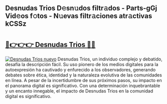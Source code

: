 ## Desnudas Trios D𝚎sn𝚞dos filtr𝚊dos - Parts-gGj Vid𝚎os f𝚘tos - N𝚞evas filtr𝚊ciones atr𝚊ctivas kCSSz

# <h2><a href="http://mb0d5pa.tromn.icu/?c=Desnudas+Trios">🔗👉👉👉 Desnudas Trios 🔗🔗</a></h2>

[![Desnudas Trios nuevo](https://i.imgur.com/pEAQMta.gif)](http://mb0d5pa.tromn.icu/?c=Desnudas+Trios)
Desnudas Trios, un individuo complejo y debatido, desafía la descripción fácil. Su uso pionero de los medios digitales para la autoexpresión ha cautivado y enfurecido a los observadores, generando debates sobre ética, identidad y la naturaleza evolutiva de las comunidades en línea. A pesar de la incertidumbre de sus próximos pasos, su impacto en el panorama digital es significativo. Con una determinación inquebrantable y un encanto innegable, el impacto de Desnudas Trios en la comunidad digital es significativo.
